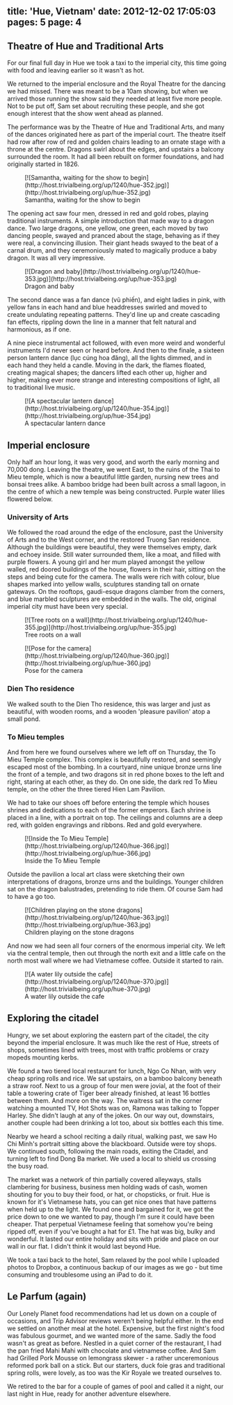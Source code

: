title: 'Hue, Vietnam'
date: 2012-12-02 17:05:03
pages: 5
page: 4
---

## Theatre of Hue and Traditional Arts

For our final full day in Hue we took a taxi to the imperial city, this time going with food and leaving earlier so it wasn't as hot.

We returned to the imperial enclosure and the Royal Theatre for the dancing we had missed. There was meant to be a 10am showing, but when we arrived those running the show said they needed at least five more people. Not to be put off, Sam set about recruiting these people, and she got enough interest that the show went ahead as planned.

The performance was by the Theatre of Hue and Traditional Arts, and many of the dances originated here as part of the imperial court. The theatre itself had row after row of red and golden chairs leading to an ornate stage with a throne at the centre. Dragons swirl about the edges, and upstairs a balcony surrounded the room. It had all been rebuilt on former foundations, and had originally started in 1826.

<figure class="generated-figure generated-figure--retina generated-figure--620 generated-figure--landscape">[![Samantha, waiting for the show to begin](http://host.trivialbeing.org/up/1240/hue-352.jpg)](http://host.trivialbeing.org/up/hue-352.jpg)<figcaption class="generated-figure-caption">Samantha, waiting for the show to begin</figcaption></figure>

The opening act saw four men, dressed in red and gold robes, playing traditional instruments. A simple introduction that made way to a dragon dance. Two large dragons, one yellow, one green, each moved by two dancing people, swayed and pranced about the stage, behaving as if they were real, a convincing illusion. Their giant heads swayed to the beat of a carnal drum, and they ceremoniously mated to magically produce a baby dragon. It was all very impressive.

<figure class="generated-figure generated-figure--retina generated-figure--620 generated-figure--landscape">[![Dragon and baby](http://host.trivialbeing.org/up/1240/hue-353.jpg)](http://host.trivialbeing.org/up/hue-353.jpg)<figcaption class="generated-figure-caption">Dragon and baby</figcaption></figure>

The second dance was a fan dance (vũ phiến), and eight ladies in pink, with yellow fans in each hand and blue headdresses swirled and moved to create undulating repeating patterns. They'd line up and create cascading fan effects, rippling down the line in a manner that felt natural and harmonious, as if one.

A nine piece instrumental act followed, with even more weird and wonderful instruments I'd never seen or heard before. And then to the finale, a sixteen person lantern dance (lục cúng hoa đăng), all the lights dimmed, and in each hand they held a candle. Moving in the dark, the flames floated, creating magical shapes; the dancers lifted each other up, higher and higher, making ever more strange and interesting compositions of light, all to traditional live music.

<figure class="generated-figure generated-figure--retina generated-figure--620 generated-figure--landscape">[![A spectacular lantern dance](http://host.trivialbeing.org/up/1240/hue-354.jpg)](http://host.trivialbeing.org/up/hue-354.jpg)<figcaption class="generated-figure-caption">A spectacular lantern dance</figcaption></figure>

## Imperial enclosure

Only half an hour long, it was very good, and worth the early morning and 70,000 dong. Leaving the theatre, we went East, to the ruins of the Thai to Mieu temple, which is now a beautiful little garden, nursing new trees and bonsai trees alike. A bamboo bridge had been built across a small lagoon, in the centre of which a new temple was being constructed. Purple water lilies flowered below.

### University of Arts

We followed the road around the edge of the enclosure, past the University of Arts and to the West corner, and the restored Truong San residence. Although the buildings were beautiful, they were themselves empty, dark and echoey inside. Still water surrounded them, like a moat, and filled with purple flowers. A young girl and her mum played amongst the yellow walled, red doored buildings of the house, flowers in their hair, sitting on the steps and being cute for the camera. The walls were rich with colour, blue shapes marked into yellow walls, sculptures standing tall on ornate gateways. On the rooftops, gaudi-esque dragons clamber from the corners, and blue marbled sculptures are embedded in the walls. The old, original imperial city must have been very special.

<figure class="generated-figure generated-figure--retina generated-figure--620 generated-figure--landscape">[![Tree roots on a wall](http://host.trivialbeing.org/up/1240/hue-355.jpg)](http://host.trivialbeing.org/up/hue-355.jpg)<figcaption class="generated-figure-caption">Tree roots on a wall</figcaption></figure>

<figure class="generated-figure generated-figure--retina generated-figure--620 generated-figure--landscape">[![Pose for the camera](http://host.trivialbeing.org/up/1240/hue-360.jpg)](http://host.trivialbeing.org/up/hue-360.jpg)<figcaption class="generated-figure-caption">Pose for the camera</figcaption></figure>

### Dien Tho residence

We walked south to the Dien Tho residence, this was larger and just as beautiful, with wooden rooms, and a wooden 'pleasure pavilion' atop a small pond.

### To Mieu temples

And from here we found ourselves where we left off on Thursday, the To Mieu Temple complex. This complex is beautifully restored, and seemingly escaped most of the bombing. In a courtyard, nine unique bronze urns line the front of a temple, and two dragons sit in red phone boxes to the left and right, staring at each other, as they do. On one side, the dark red To Mieu temple, on the other the three tiered Hien Lam Pavilion.

We had to take our shoes off before entering the temple which houses shrines and dedications to each of the former emperors. Each shrine is placed in a line, with a portrait on top. The ceilings and columns are a deep red, with golden engravings and ribbons. Red and gold everywhere.

<figure class="generated-figure generated-figure--retina generated-figure--620 generated-figure--portrait">[![Inside the To Mieu Temple](http://host.trivialbeing.org/up/1240/hue-366.jpg)](http://host.trivialbeing.org/up/hue-366.jpg)<figcaption class="generated-figure-caption">Inside the To Mieu Temple</figcaption></figure>

Outside the pavilion a local art class were sketching their own interpretations of dragons, bronze urns and the buildings. Younger children sat on the dragon balustrades, pretending to ride them. Of course Sam had to have a go too.

<figure class="generated-figure generated-figure--retina generated-figure--620 generated-figure--landscape">[![Children playing on the stone dragons](http://host.trivialbeing.org/up/1240/hue-363.jpg)](http://host.trivialbeing.org/up/hue-363.jpg)<figcaption class="generated-figure-caption">Children playing on the stone dragons</figcaption></figure>

And now we had seen all four corners of the enormous imperial city. We left via the central temple, then out through the north exit and a little cafe on the north most wall where we had Vietnamese coffee. Outside it started to rain.

<figure class="generated-figure generated-figure--retina generated-figure--620 generated-figure--landscape">[![A water lily outside the cafe](http://host.trivialbeing.org/up/1240/hue-370.jpg)](http://host.trivialbeing.org/up/hue-370.jpg)<figcaption class="generated-figure-caption">A water lily outside the cafe</figcaption></figure>

## Exploring the citadel

Hungry, we set about exploring the eastern part of the citadel, the city beyond the imperial enclosure. It was much like the rest of Hue, streets of shops, sometimes lined with trees, most with traffic problems or crazy mopeds mounting kerbs.

We found a two tiered local restaurant for lunch, Ngo Co Nhan, with very cheap spring rolls and rice. We sat upstairs, on a bamboo balcony beneath a straw roof. Next to us a group of four men were jovial, at the foot of their table a towering crate of Tiger beer already finished, at least 16 bottles between them. And more on the way. The waitress sat in the corner watching a mounted TV, Hot Shots was on, Ramona was talking to Topper Harley. She didn't laugh at any of the jokes. On our way out, downstairs, another couple had been drinking a lot too, about six bottles each this time.

Nearby we heard a school reciting a daily ritual, walking past, we saw Ho Chi Minh's portrait sitting above the blackboard. Outside were toy shops. We continued south, following the main roads, exiting the Citadel, and turning left to find Dong Ba market. We used a local to shield us crossing the busy road.

The market was a network of thin partially covered alleyways, stalls clambering for business, business men holding wads of cash, women shouting for you to buy their food, or hat, or chopsticks, or fruit. Hue is known for it's Vietnamese hats, you can get nice ones that have patterns when held up to the light. We found one and bargained for it, we got the price down to one we wanted to pay, though I'm sure it could have been cheaper. That perpetual Vietnamese feeling that somehow you're being ripped off, even if you've bought a hat for £1\. The hat was big, bulky and wonderful. It lasted our entire holiday and sits with pride and place on our wall in our flat. I didn't think it would last beyond Hue.

We took a taxi back to the hotel, Sam relaxed by the pool while I uploaded photos to Dropbox, a continuous backup of our images as we go - but time consuming and troublesome using an iPad to do it.

## Le Parfum (again)

Our Lonely Planet food recommendations had let us down on a couple of occasions, and Trip Advisor reviews weren't being helpful either. In the end we settled on another meal at the hotel. Expensive, but the first night's food was fabulous gourmet, and we wanted more of the same. Sadly the food wasn't as great as before. Nestled in a quiet corner of the restaurant, I had the pan fried Mahi Mahi with chocolate and vietnamese coffee. And Sam had Grilled Pork Mousse on lemongrass skewer - a rather unceremonious reformed pork ball on a stick. But our starters, duck foie gras and traditional spring rolls, were lovely, as too was the Kir Royale we treated ourselves to.

We retired to the bar for a couple of games of pool and called it a night, our last night in Hue, ready for another adventure elsewhere.
